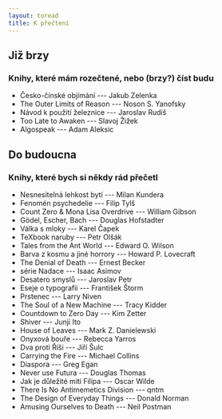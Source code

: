 ```yaml
---
layout: toread
title: K přečtení
---
```


## Již brzy
### Knihy, které mám rozečtené, nebo (brzy?) číst budu
- Česko-čínské objímání --- Jakub Zelenka
- The Outer Limits of Reason --- Noson S. Yanofsky
- Návod k použití železnice --- Jaroslav Rudiš
- Too Late to Awaken --- Slavoj Žižek
- Algospeak --- Adam Aleksic

## Do budoucna
### Knihy, které bych si někdy rád přečetl

- Nesnesitelná lehkost bytí --- Milan Kundera
- Fenomén psychedelie --- Filip Tylš 
- Count Zero & Mona Lisa Overdrive --- William Gibson
- Gödel, Escher, Bach --- Douglas Hofstadter
- Válka s mloky --- Karel Čapek
- TeXbook naruby --- Petr Olšák
- Tales from the Ant World --- Edward O. Wilson
- Barva z kosmu a jiné horrory --- Howard P. Lovecraft
- The Denial of Death --- Ernest Becker
- série Nadace --- Isaac Asimov
- Desatero smyslů --- Jaroslav Petr
- Eseje o typografii --- František Štorm
- Prstenec --- Larry Niven
- The Soul of a New Machine --- Tracy Kidder
- Countdown to Zero Day --- Kim Zetter
- Shiver --- Junji Ito
- House of Leaves --- Mark Z. Danielewski
- Onyxová bouře --- Rebecca Yarros
- Dva proti Říši --- Jiří Šulc
- Carrying the Fire --- Michael Collins
- Diaspora --- Greg Egan
- Never use Futura --- Douglas Thomas
- Jak je důležité miti Filipa --- Oscar Wilde
- There Is No Antimemetics Division --- qntm
- The Design of Everyday Things --- Donald Norman
- Amusing Ourselves to Death --- Neil Postman